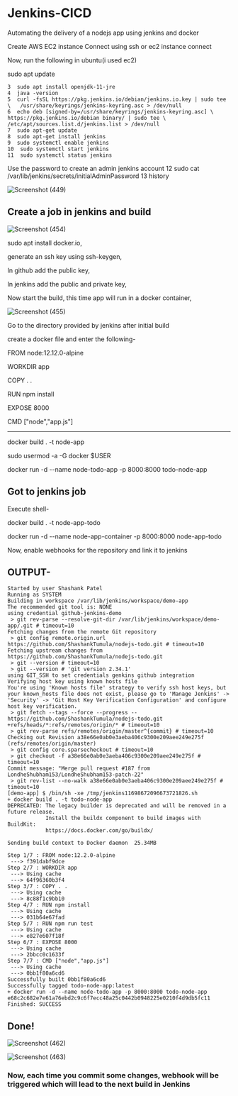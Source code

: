 # Jenkins-CICD
Automating the delivery of a nodejs app using jenkins and docker

Create AWS EC2 instance
Connect using ssh or ec2 instance connect

Now, run the following in ubuntu(i used ec2)

sudo apt update

    3  sudo apt install openjdk-11-jre
    4  java -version
    5  curl -fsSL https://pkg.jenkins.io/debian/jenkins.io.key | sudo tee \   /usr/share/keyrings/jenkins-keyring.asc > /dev/null 
    6  echo deb [signed-by=/usr/share/keyrings/jenkins-keyring.asc] \   https://pkg.jenkins.io/debian binary/ | sudo tee \   /etc/apt/sources.list.d/jenkins.list > /dev/null
    7  sudo apt-get update 
    8  sudo apt-get install jenkins
    9  sudo systemctl enable jenkins
    10  sudo systemctl start jenkins
    11  sudo systemctl status jenkins

   Use the password to create an admin jenkins account
    12  sudo cat /var/lib/jenkins/secrets/initialAdminPassword
    13  history


   ![Screenshot (449)](https://github.com/ShashankTumula/Jenkins-CICD/assets/103590482/9b8f3c00-f3f0-469c-9dcc-a41a30e092cc)
   

   ## Create a job in jenkins and build 
   

   ![Screenshot (454)](https://github.com/ShashankTumula/Jenkins-CICD/assets/103590482/52a0f3e5-217c-4a60-b749-fb4ddc80148a)

sudo apt install docker.io,

generate an ssh key using ssh-keygen,

In github add the public key,

In jenkins add the public and private key,

Now start the build, this time app will run in a docker container,

![Screenshot (455)](https://github.com/ShashankTumula/Jenkins-CICD/assets/103590482/f222a09b-a454-4561-8079-27e6d616b631)



Go to the directory provided by jenkins after initial build



create a docker file and enter the following-

FROM node:12.12.0-alpine

WORKDIR app

COPY . .

RUN npm install

EXPOSE 8000

CMD ["node","app.js"]

---------------------------------
docker build . -t node-app

sudo usermod -a -G docker $USER

docker run -d --name node-todo-app -p 8000:8000 todo-node-app


## Got to jenkins job

Execute shell-

docker build . -t node-app-todo

docker run -d --name node-app-container -p 8000:8000 node-app-todo


Now, enable webhooks for the repository and link it to jenkins

## OUTPUT-
```
Started by user Shashank Patel
Running as SYSTEM
Building in workspace /var/lib/jenkins/workspace/demo-app
The recommended git tool is: NONE
using credential github-jenkins-demo
 > git rev-parse --resolve-git-dir /var/lib/jenkins/workspace/demo-app/.git # timeout=10
Fetching changes from the remote Git repository
 > git config remote.origin.url https://github.com/ShashankTumula/nodejs-todo.git # timeout=10
Fetching upstream changes from https://github.com/ShashankTumula/nodejs-todo.git
 > git --version # timeout=10
 > git --version # 'git version 2.34.1'
using GIT_SSH to set credentials genkins github integration
Verifying host key using known hosts file
You're using 'Known hosts file' strategy to verify ssh host keys, but your known_hosts file does not exist, please go to 'Manage Jenkins' -> 'Security' -> 'Git Host Key Verification Configuration' and configure host key verification.
 > git fetch --tags --force --progress -- https://github.com/ShashankTumula/nodejs-todo.git +refs/heads/*:refs/remotes/origin/* # timeout=10
 > git rev-parse refs/remotes/origin/master^{commit} # timeout=10
Checking out Revision a38e66e0ab0e3aeba406c9300e209aee249e275f (refs/remotes/origin/master)
 > git config core.sparsecheckout # timeout=10
 > git checkout -f a38e66e0ab0e3aeba406c9300e209aee249e275f # timeout=10
Commit message: "Merge pull request #187 from LondheShubham153/LondheShubham153-patch-22"
 > git rev-list --no-walk a38e66e0ab0e3aeba406c9300e209aee249e275f # timeout=10
[demo-app] $ /bin/sh -xe /tmp/jenkins11698672096673721826.sh
+ docker build . -t todo-node-app
DEPRECATED: The legacy builder is deprecated and will be removed in a future release.
            Install the buildx component to build images with BuildKit:
            https://docs.docker.com/go/buildx/

Sending build context to Docker daemon  25.34MB

Step 1/7 : FROM node:12.2.0-alpine
 ---> f391dabf9dce
Step 2/7 : WORKDIR app
 ---> Using cache
 ---> 64f96360b3f4
Step 3/7 : COPY . .
 ---> Using cache
 ---> 8c88f1c9bb10
Step 4/7 : RUN npm install
 ---> Using cache
 ---> 031b64e67fad
Step 5/7 : RUN npm run test
 ---> Using cache
 ---> e827e607f18f
Step 6/7 : EXPOSE 8000
 ---> Using cache
 ---> 2bbcc0c1633f
Step 7/7 : CMD ["node","app.js"]
 ---> Using cache
 ---> 0bb1f80a6cd6
Successfully built 0bb1f80a6cd6
Successfully tagged todo-node-app:latest
+ docker run -d --name node-todo-app -p 8000:8000 todo-node-app
e68c2c682e7e61a76ebd2c9c6f7ecc48a25c0442b0948225e0210f4d9db5fc11
Finished: SUCCESS
```
## Done!

![Screenshot (462)](https://github.com/ShashankTumula/Jenkins-CICD/assets/103590482/01f50c1f-c93c-4c36-951d-91770d3e919a)

![Screenshot (463)](https://github.com/ShashankTumula/Jenkins-CICD/assets/103590482/6ed03708-f0f4-4013-b3ff-8dd38fdb0768)

### Now, each time you commit some changes, webhook will be triggered which will lead to the next build in Jenkins
